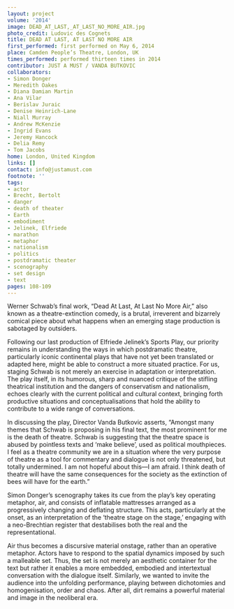 ```yaml
---
layout: project
volume: '2014'
image: DEAD_AT_LAST,_AT_LAST_NO_MORE_AIR.jpg
photo_credit: Ludovic des Cognets
title: DEAD AT LAST, AT LAST NO MORE AIR
first_performed: first performed on May 6, 2014
place: Camden People’s Theatre, London, UK
times_performed: performed thirteen times in 2014
contributor: JUST A MUST / VANDA BUTKOVIC
collaborators:
- Simon Donger
- Meredith Oakes
- Diana Damian Martin
- Ana Vilar
- Berislav Juraic
- Denise Heinrich-Lane
- Niall Murray
- Andrew McKenzie
- Ingrid Evans
- Jeremy Hancock
- Delia Remy
- Tom Jacobs
home: London, United Kingdom
links: []
contact: info@justamust.com
footnote: ''
tags:
- actor
- Brecht, Bertolt
- danger
- death of theater
- Earth
- embodiment
- Jelinek, Elfriede
- marathon
- metaphor
- nationalism
- politics
- postdramatic theater
- scenography
- set design
- text
pages: 108-109
---
```


Werner Schwab’s final work, “Dead At Last, At Last No More Air,” also known as a theatre-extinction comedy, is a brutal, irreverent and bizarrely comical piece about what happens when an emerging stage production is sabotaged by outsiders.

Following our last production of Elfriede Jelinek’s Sports Play, our priority remains in understanding the ways in which postdramatic theatre, particularly iconic continental plays that have not yet been translated or adapted here, might be able to construct a more situated practice. For us, staging Schwab is not merely an exercise in adaptation or interpretation. The play itself, in its humorous, sharp and nuanced critique of the stifling theatrical institution and the dangers of conservatism and nationalism, echoes clearly with the current political and cultural context, bringing forth productive situations and conceptualisations that hold the ability to contribute to a wide range of conversations.

In discussing the play, Director Vanda Butkovic asserts, “Amongst many themes that Schwab is proposing in his final text, the most prominent for me is the death of theatre. Schwab is suggesting that the theatre space is abused by pointless texts and ‘make believe’, used as political mouthpieces. I feel as a theatre community we are in a situation where the very purpose of theatre as a tool for commentary and dialogue is not only threatened, but totally undermined. I am not hopeful about this—I am afraid. I think death of theatre will have the same consequences for the society as the extinction of bees will have for the earth.”

Simon Donger’s scenography takes its cue from the play’s key operating metaphor, air, and consists of inflatable mattresses arranged as a progressively changing and deflating structure. This acts, particularly at the onset, as an interpretation of the ‘theatre stage on the stage,’ engaging with a neo-Brechtian register that destabilises both the real and the representational.

Air thus becomes a discursive material onstage, rather than an operative metaphor. Actors have to respond to the spatial dynamics imposed by such a malleable set. Thus, the set is not merely an aesthetic container for the text but rather it enables a more embedded, embodied and intertextual conversation with the dialogue itself. Similarly, we wanted to invite the audience into the unfolding performance, playing between dichotomies and homogenisation, order and chaos. After all, dirt remains a powerful material and image in the neoliberal era.
